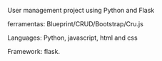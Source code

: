 User management project using Python and Flask

ferramentas:  Blueprint/CRUD/Bootstrap/Cru.js 

Languages: Python, javascript, html and css

Framework: flask.
